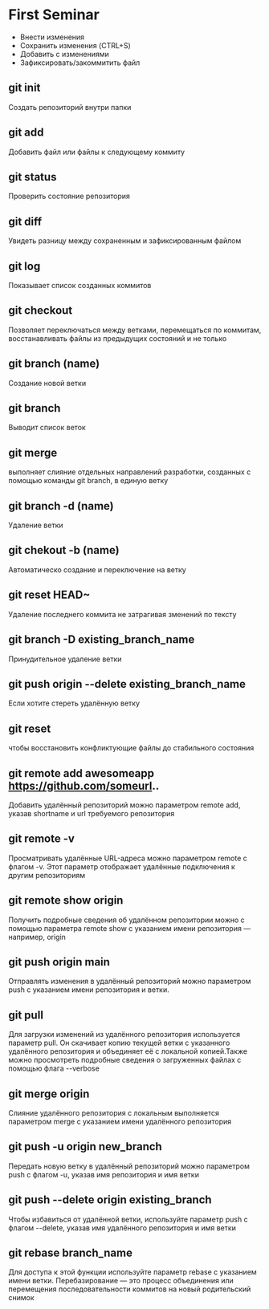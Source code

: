 # First Seminar
* Внести изменения 
* Сохранить изменения (CTRL+S)
* Добавить с изменениями 
* Зафиксировать/закоммитить файл
## git init
Создать репозиторий внутри папки 
## git add
Добавить файл или файлы к следующему коммиту
## git status 
Проверить состояние репозитория
## git diff
Увидеть разницу между сохраненным и зафиксированным файлом
## git log 
Показывает список созданных коммитов
## git checkout
Позволяет переключаться между ветками, перемещаться по коммитам, восстанавливать файлы из предыдущих состояний и не только
## git branch (name)
Создание новой ветки 
## git branch 
Выводит список веток 
## git merge 
выполняет слияние отдельных направлений разработки, созданных с помощью команды git branch, в единую ветку
## git branch -d (name) 
Удаление ветки 
## git chekout -b (name) 
Автоматическо создание и переключение на ветку 
## git reset HEAD~ 
Удаление последнего коммита не затрагивая зменений по тексту
## git branch -D existing_branch_name
Принудительное удаление ветки
## git push origin --delete existing_branch_name
 Если хотите стереть удалённую ветку
##  git reset 
чтобы восстановить конфликтующие файлы до стабильного состояния
## git remote add awesomeapp https://github.com/someurl..
Добавить удалённый репозиторий можно параметром remote add, указав shortname и url требуемого репозитория
## git remote -v
Просматривать удалённые URL-адреса можно параметром remote с флагом -v. Этот параметр отображает удалённые подключения к другим репозиториям
## git remote show origin
Получить подробные сведения об удалённом репозитории можно с помощью параметра remote show с указанием имени репозитория — например, origin
## git push origin main
Отправлять изменения в удалённый репозиторий можно параметром push с указанием имени репозитория и ветки.
## git pull 
Для загрузки изменений из удалённого репозитория используется параметр pull. Он скачивает копию текущей ветки с указанного удалённого репозитория и объединяет её с локальной копией.Также можно просмотреть подробные сведения о загруженных файлах с помощью флага --verbose
## git merge origin 
Слияние удалённого репозитория с локальным выполняется параметром merge с указанием имени удалённого репозитория
## git push -u origin new_branch 
Передать новую ветку в удалённый репозиторий можно параметром push с флагом -u, указав имя репозитория и имя ветки
## git push --delete origin existing_branch
Чтобы избавиться от удалённой ветки, используйте параметр push с флагом --delete, указав имя удалённого репозитория и имя ветки
## git rebase branch_name
Для доступа к этой функции используйте параметр rebase с указанием имени ветки. Перебазирование — это процесс объединения или перемещения последовательности коммитов на новый родительский снимок




